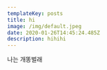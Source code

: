 ```yaml
---
templateKey: posts
title: hi
image: /img/default.jpeg
date: 2020-01-26T14:45:24.485Z
description: hihihi
---
```

나는 개똥벌래
